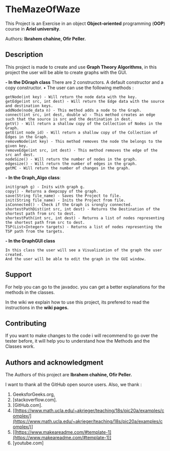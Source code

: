 # TheMazeOfWaze

This Project is an Exercise in an object  **Object-oriented**  programming (**OOP**) course in  **Ariel university**.

Authors:  **Ibrahem chahine, Ofir Peller.**

## Description

This project is made to create and use  **Graph Theory Algorithms**, in this project the user will be able 
to create graphs with the GUI.


**- In the DGraph class** 
There are 2 constructors. A default constructor and a copy constructor.
• The user can use the following methods :
```
getNode(int key) - Will return the node data with the key.
getEdge(int src, int dest) - Will return the Edge data with the source and destination keys.
addNode(node_data n) - This method adds a node to the Graph.
connect(int src, int dest, double w) - This method creates an edge such that the source is src and the destination in dest.
getV() - Will return a shallow copy of the Collection of Nodes in the Graph.
getE(int node_id) - Will return a shallow copy of the Collection of Edges in the Graph.
removeNode(int key) - This method removes the node the belongs to the given key.
removeEdge(int src, int dest) - This method removes the edge of the src anf dest.
nodeSize() - Will return the number of nodes in the graph.
edgesize() - Will return the number of edges in the graph.
getMC - Will return the number of changes in the graph. 
```
**- In the Graph_Algo class**:
```
init(graph g) - Inits with graph g.
copy() - Returns a deepcopy of the graph.
save(String file_name) - Saves the Project to file.
init(String file_name) - Inits the Project from file.
isConnected() - Check if the Graph is srongly connected.
shortestPathDist(int src, int dest) - Returns the Destination of the shortest path from src to dest. 
shortestPath(int src, int dest) - Returns a list of nodes representing the shortest path from src to dest.
TSP(List<Integer> targets) - Returns a list of nodes representing the TSP path from the targets.
```
**- In the GraphGUI class**
```
In this class the user will see a Visualization of the graph the user created.
And the user will be able to edit the graph in the GUI window.
```
## Support

For help you can go to the javadoc. you can get a better explanations for the methods in the classes.

In the wiki we explain how to use this project, its prefered to read the instructions in the  **wiki pages.**

## Contributing

If you want to make changes to the code i will recommend to go over the tester before, it will help you to understand how the Methods and the Classes work. 

## Authors and acknowledgment

The Authors of this project are  **Ibrahem chahine, Ofir Peller.**

I want to thank all the GitHub open source users. Also, we thank :

1.  GeeksforGeeks.org,
2.  [stackoverflow.com].
3.  [GitHub.com].
4.  [[https://www.math.ucla.edu/~akrieger/teaching/18s/pic20a/examples/complex/](https://www.math.ucla.edu/~akrieger/teaching/18s/pic20a/examples/complex/)]
5.  [[https://www.makeareadme.com/#template-1](https://www.makeareadme.com/#template-1)]
6.  [youtube.com]
